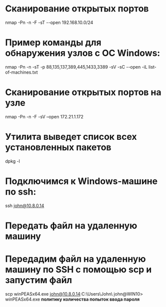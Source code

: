 # Сканирование открытых портов

nmap -Pn -n -F -sT --open 192.168.10.0/24

# Пример команды для обнаружения узлов с ОС Windows:

nmap -Pn -n -sT -p 88,135,137,389,445,1433,3389 -sV -sC --open -iL list-of-machines.txt

# Сканирование открытых портов на узле

nmap -Pn -n -F -sV –open 172.21.1.172

# Утилита выведет список всех установленных пакетов

dpkg -l

# Подключимся к Windows-машине по ssh:

ssh john@10.8.0.14

# Передать файл на удаленную машину

# Передадим файл на удаленную машину по SSH с помощью scp и запустим файл

scp winPEASx64.exe john@10.8.0.14:C:\\Users\\John\\
john@WIN10> winPEASx64.exe
**политику количества попыток ввода пароля**
